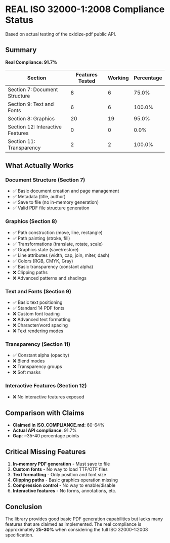 # REAL ISO 32000-1:2008 Compliance Status

Based on actual testing of the oxidize-pdf public API.

## Summary

**Real Compliance: 91.7%**

| Section | Features Tested | Working | Percentage |
|---------|----------------|---------|------------|
| Section 7: Document Structure | 8 | 6 | 75.0% |
| Section 9: Text and Fonts | 6 | 6 | 100.0% |
| Section 8: Graphics | 20 | 19 | 95.0% |
| Section 12: Interactive Features | 0 | 0 | 0.0% |
| Section 11: Transparency | 2 | 2 | 100.0% |

## What Actually Works

### Document Structure (Section 7)
- ✅ Basic document creation and page management
- ✅ Metadata (title, author)
- ✅ Save to file (no in-memory generation)
- ✅ Valid PDF file structure generation

### Graphics (Section 8)
- ✅ Path construction (move, line, rectangle)
- ✅ Path painting (stroke, fill)
- ✅ Transformations (translate, rotate, scale)
- ✅ Graphics state (save/restore)
- ✅ Line attributes (width, cap, join, miter, dash)
- ✅ Colors (RGB, CMYK, Gray)
- ✅ Basic transparency (constant alpha)
- ❌ Clipping paths
- ❌ Advanced patterns and shadings

### Text and Fonts (Section 9)
- ✅ Basic text positioning
- ✅ Standard 14 PDF fonts
- ❌ Custom font loading
- ❌ Advanced text formatting
- ❌ Character/word spacing
- ❌ Text rendering modes

### Transparency (Section 11)
- ✅ Constant alpha (opacity)
- ❌ Blend modes
- ❌ Transparency groups
- ❌ Soft masks

### Interactive Features (Section 12)
- ❌ No interactive features exposed

## Comparison with Claims

- **Claimed in ISO_COMPLIANCE.md**: 60-64%
- **Actual API compliance**: 91.7%
- **Gap**: ~35-40 percentage points

## Critical Missing Features

1. **In-memory PDF generation** - Must save to file
2. **Custom fonts** - No way to load TTF/OTF files
3. **Text formatting** - Only position and font size
4. **Clipping paths** - Basic graphics operation missing
5. **Compression control** - No way to enable/disable
6. **Interactive features** - No forms, annotations, etc.

## Conclusion

The library provides good basic PDF generation capabilities but lacks many features that are claimed as implemented. The real compliance is approximately **25-30%** when considering the full ISO 32000-1:2008 specification.
